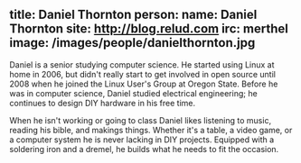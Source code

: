 title: Daniel Thornton
person:
    name: Daniel Thornton
    site: http://blog.relud.com
    irc: merthel
    image: /images/people/danielthornton.jpg
---
Daniel is a senior studying computer science. He started using Linux at home in
2006, but didn't really start to get involved in open source until 2008 when he
joined the Linux User's Group at Oregon State. Before he was in computer
science, Daniel studied electrical engineering; he continues to design DIY
hardware in his free time.

When he isn't working or going to class Daniel likes listening to music,
reading his bible, and makings things. Whether it's a table, a video game, or a
computer system he is never lacking in DIY projects. Equipped with a soldering
iron and a dremel, he builds what he needs to fit the occasion.
